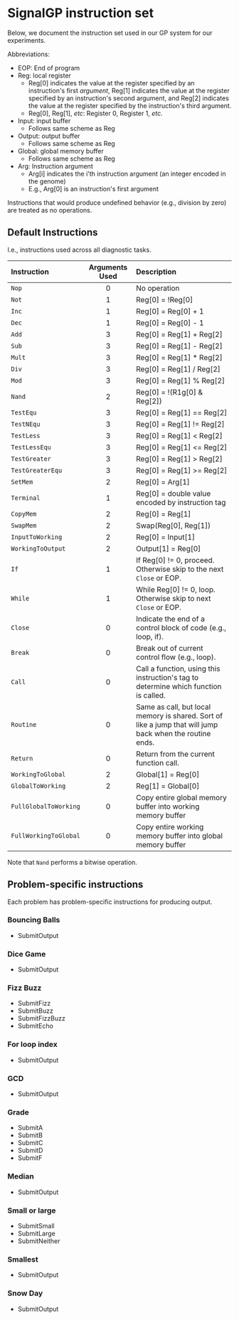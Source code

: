 # SignalGP instruction set

Below, we document the instruction set used in our GP system for our experiments.

Abbreviations:

- EOP: End of program
- Reg: local register
  - Reg[0] indicates the value at the register specified by an instruction's first _argument_, Reg[1] indicates the value at the register specified by an instruction's second argument, and Reg[2] indicates the value at the register specified by the instruction's third argument.
  - Reg[0], Reg[1], _etc_: Register 0, Register 1, _etc._
- Input: input buffer
  - Follows same scheme as Reg
- Output: output buffer
  - Follows same scheme as Reg
- Global: global memory buffer
  - Follows same scheme as Reg
- Arg: Instruction argument
  - Arg[i] indicates the i'th instruction argument (an integer encoded in the genome)
  - E.g., Arg[0] is an instruction's first argument

Instructions that would produce undefined behavior (e.g., division by zero) are treated as no operations.

## Default Instructions

I.e., instructions used across all diagnostic tasks.


| Instruction | Arguments Used | Description |
| :--- | :---: | :--- |
| `Nop` | 0 | No operation |
| `Not` | 1 | Reg[0] = !Reg[0] |
| `Inc` | 1 | Reg[0] = Reg[0] + 1 |
| `Dec` | 1 | Reg[0] = Reg[0] - 1 |
| `Add` | 3 | Reg[0] = Reg[1] + Reg[2] |
| `Sub` | 3 | Reg[0] = Reg[1] - Reg[2] |
| `Mult`  | 3 | Reg[0] = Reg[1] * Reg[2] |
| `Div` | 3 | Reg[0] = Reg[1] / Reg[2] |
| `Mod` | 3 | Reg[0] = Reg[1] % Reg[2] |
| `Nand` | 2 | Reg[0] = !(R1g[0] & Reg[2]) |
| `TestEqu`  | 3 | Reg[0] = Reg[1] == Reg[2] |
| `TestNEqu` | 3 | Reg[0] = Reg[1] != Reg[2] |
| `TestLess` | 3 | Reg[0] = Reg[1] < Reg[2] |
| `TestLessEqu` | 3 | Reg[0] = Reg[1] <= Reg[2] |
| `TestGreater`  | 3 | Reg[0] = Reg[1] > Reg[2] |
| `TestGreaterEqu`  | 3 | Reg[0] = Reg[1] >= Reg[2] |
| `SetMem` | 2 | Reg[0] = Arg[1] |
| `Terminal`  | 1 | Reg[0] = double value encoded by instruction tag |
| `CopyMem` | 2 | Reg[0] = Reg[1] |
| `SwapMem` | 2   | Swap(Reg[0], Reg[1]) |
| `InputToWorking`  | 2    | Reg[0] = Input[1] |
| `WorkingToOutput`  | 2    | Output[1] = Reg[0] |
| `If`      | 1   | If Reg[0] != 0, proceed. Otherwise skip to the next `Close` or EOP. |
| `While` | 1     | While Reg[0] != 0, loop. Otherwise skip to next `Close` or EOP. |
| `Close` | 0     | Indicate the end of a control block of code (e.g., loop, if). |
| `Break` | 0     | Break out of current control flow (e.g., loop). |
| `Call`  | 0    | Call a function, using this instruction's tag to determine which function is called. |
| `Routine`  | 0  | Same as call, but local memory is shared. Sort of like a jump that will jump back when the routine ends. |
| `Return`  | 0    | Return from the current function call. |
| `WorkingToGlobal` | 2 | Global[1] = Reg[0] |
| `GlobalToWorking` | 2 | Reg[1] = Global[0] |
| `FullGlobalToWorking` | 0 | Copy entire global memory buffer into working memory buffer |
| `FullWorkingToGlobal` | 0 | Copy entire working memory buffer into global memory buffer |

Note that `Nand` performs a bitwise operation.

## Problem-specific instructions

Each problem has problem-specific instructions for producing output.

### Bouncing Balls

- SubmitOutput

### Dice Game

- SubmitOutput

### Fizz Buzz

- SubmitFizz
- SubmitBuzz
- SubmitFizzBuzz
- SubmitEcho

### For loop index

- SubmitOutput

### GCD

- SubmitOutput

### Grade

- SubmitA
- SubmitB
- SubmitC
- SubmitD
- SubmitF

### Median

- SubmitOutput

### Small or large

- SubmitSmall
- SubmitLarge
- SubmitNeither

### Smallest

- SubmitOutput

### Snow Day

- SubmitOutput